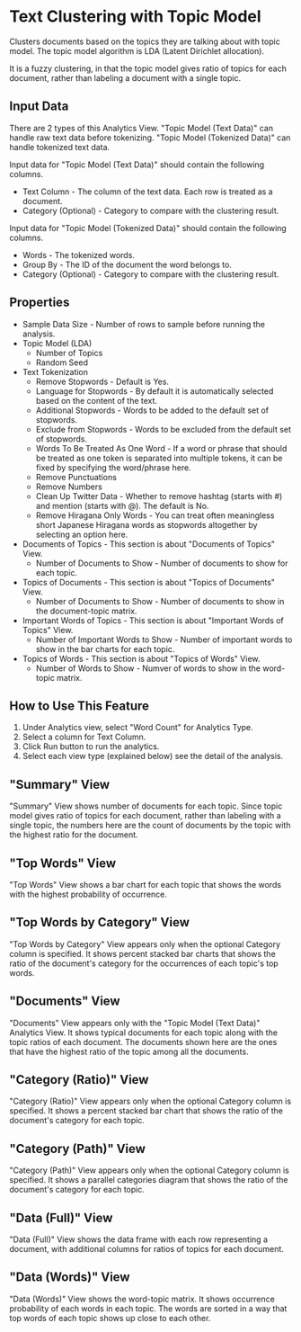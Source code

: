 # Text Clustering with Topic Model

Clusters documents based on the topics they are talking about with topic model. The topic model algorithm is LDA (Latent Dirichlet allocation).

It is a fuzzy clustering, in that the topic model gives ratio of topics for each document, rather than labeling a document with a single topic.

## Input Data

There are 2 types of this Analytics View.
"Topic Model (Text Data)" can handle raw text data before tokenizing.
"Topic Model (Tokenized Data)" can handle tokenized text data.

Input data for "Topic Model (Text Data)" should contain the following columns.

  * Text Column - The column of the text data. Each row is treated as a document.
  * Category (Optional) - Category to compare with the clustering result.

Input data for "Topic Model (Tokenized Data)" should contain the following columns.

  * Words - The tokenized words.
  * Group By - The ID of the document the word belongs to.
  * Category (Optional) - Category to compare with the clustering result.

## Properties

  * Sample Data Size - Number of rows to sample before running the analysis.
  * Topic Model (LDA)
    * Number of Topics
    * Random Seed
  * Text Tokenization
    * Remove Stopwords - Default is Yes.
    * Language for Stopwords - By default it is automatically selected based on the content of the text.
    * Additional Stopwords - Words to be added to the default set of stopwords.
    * Exclude from Stopwords - Words to be excluded from the default set of stopwords.
    * Words To Be Treated As One Word - If a word or phrase that should be treated as one token is separated into multiple tokens, it can be fixed by specifying the word/phrase here.
    * Remove Punctuations
    * Remove Numbers
    * Clean Up Twitter Data - Whether to remove hashtag (starts with #) and mention (starts with @). The default is No.
    * Remove Hiragana Only Words - You can treat often meaningless short Japanese Hiragana words as stopwords altogether by selecting an option here.
  * Documents of Topics - This section is about "Documents of Topics" View.
    * Number of Documents to Show - Number of documents to show for each topic.
  * Topics of Documents - This section is about "Topics of Documents" View.
    * Number of Documents to Show - Number of documents to show in the document-topic matrix.
  * Important Words of Topics - This section is about "Important Words of Topics" View.
    * Number of Important Words to Show - Number of important words to show in the bar charts for each topic.
  * Topics of Words - This section is about "Topics of Words" View.
    * Number of Words to Show - Numver of words to show in the word-topic matrix.

## How to Use This Feature

1. Under Analytics view, select "Word Count" for Analytics Type.
2. Select a column for Text Column.
3. Click Run button to run the analytics.
4. Select each view type (explained below) see the detail of the analysis.

## "Summary" View

"Summary" View shows number of documents for each topic. Since topic model gives ratio of topics for each document, rather than labeling with a single topic, the numbers here are the count of documents by the topic with the highest ratio for the document.

## "Top Words" View

"Top Words" View shows a bar chart for each topic that shows the words with the highest probability of occurrence.

## "Top Words by Category" View

"Top Words by Category" View appears only when the optional Category column is specified.
It shows percent stacked bar charts that shows the ratio of the document's category for the occurrences of each topic's top words.

## "Documents" View

"Documents" View appears only with the "Topic Model (Text Data)" Analytics View.
It shows typical documents for each topic along with the topic ratios of each document. The documents shown here are the ones that have the highest ratio of the topic among all the documents.

## "Category (Ratio)" View

"Category (Ratio)" View appears only when the optional Category column is specified.
It shows a percent stacked bar chart that shows the ratio of the document's category for each topic.

## "Category (Path)" View

"Category (Path)" View appears only when the optional Category column is specified.
It shows a parallel categories diagram that shows the ratio of the document's category for each topic.

## "Data (Full)" View

"Data (Full)" View shows the data frame with each row representing a document, with additional columns for ratios of topics for each document.

## "Data (Words)" View

"Data (Words)" View shows the word-topic matrix. It shows occurrence probability of each words in each topic. The words are sorted in a way that top words of each topic shows up close to each other.
